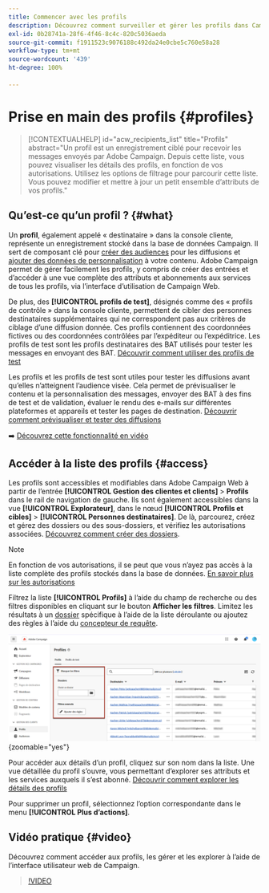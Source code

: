 ```yaml
---
title: Commencer avec les profils
description: Découvrez comment surveiller et gérer les profils dans Campaign Web.
exl-id: 0b28741a-28f6-4f46-8c4c-820c5036aeda
source-git-commit: f1911523c9076188c492da24e0cbe5c760e58a28
workflow-type: tm+mt
source-wordcount: '439'
ht-degree: 100%

---
```


# Prise en main des profils {#profiles}

>[!CONTEXTUALHELP]
>id="acw_recipients_list"
>title="Profils"
>abstract="Un profil est un enregistrement ciblé pour recevoir les messages envoyés par Adobe Campaign. Depuis cette liste, vous pouvez visualiser les détails des profils, en fonction de vos autorisations. Utilisez les options de filtrage pour parcourir cette liste. Vous pouvez modifier et mettre à jour un petit ensemble d’attributs de vos profils."

## Qu’est-ce qu’un profil ? {#what}

Un **profil**, également appelé « destinataire » dans la console cliente, représente un enregistrement stocké dans la base de données Campaign. Il sert de composant clé pour [créer des audiences](create-audience.md) pour les diffusions et [ajouter des données de personnalisation](../personalization/personalize.md) à votre contenu. Adobe Campaign permet de gérer facilement les profils, y compris de créer des entrées et d’accéder à une vue complète des attributs et abonnements aux services de tous les profils, via l’interface d’utilisation de Campaign Web.

De plus, des **[!UICONTROL profils de test]**, désignés comme des « profils de contrôle » dans la console cliente, permettent de cibler des personnes destinataires supplémentaires qui ne correspondent pas aux critères de ciblage d’une diffusion donnée. Ces profils contiennent des coordonnées fictives ou des coordonnées contrôlées par l’expéditeur ou l’expéditrice. Les profils de test sont les profils destinataires des BAT utilisés pour tester les messages en envoyant des BAT. [Découvrir comment utiliser des profils de test](test-profiles.md)

Les profils et les profils de test sont utiles pour tester les diffusions avant qu’elles n’atteignent l’audience visée. Cela permet de prévisualiser le contenu et la personnalisation des messages, envoyer des BAT à des fins de test et de validation, évaluer le rendu des e-mails sur différentes plateformes et appareils et tester les pages de destination. [Découvrir comment prévisualiser et tester des diffusions](../preview-test/preview-test.md)

➡️ [Découvrez cette fonctionnalité en vidéo](#video)

## Accéder à la liste des profils {#access}

Les profils sont accessibles et modifiables dans Adobe Campaign Web à partir de l’entrée **[!UICONTROL Gestion des clientes et clients]** > **Profils** dans le rail de navigation de gauche. Ils sont également accessibles dans la vue **[!UICONTROL Explorateur]**, dans le nœud **[!UICONTROL Profils et cibles]** > **[!UICONTROL Personnes destinataires]**. De là, parcourez, créez et gérez des dossiers ou des sous-dossiers, et vérifiez les autorisations associées. [Découvrez comment créer des dossiers](../get-started/permissions.md#folders).

>[!NOTE]
>
>En fonction de vos autorisations, il se peut que vous n’ayez pas accès à la liste complète des profils stockés dans la base de données. [En savoir plus sur les autorisations](../get-started/permissions.md)

Filtrez la liste **[!UICONTROL Profils]** à l’aide du champ de recherche ou des filtres disponibles en cliquant sur le bouton **Afficher les filtres**. Limitez les résultats à un [dossier](../get-started/permissions.md#folders) spécifique à l’aide de la liste déroulante ou ajoutez des règles à l’aide du [concepteur de requête](../query/query-modeler-overview.md).

![Filtres disponibles dans la liste des profils](assets/profiles-list-filters.png){zoomable="yes"}

Pour accéder aux détails d’un profil, cliquez sur son nom dans la liste. Une vue détaillée du profil s’ouvre, vous permettant d’explorer ses attributs et les services auxquels il s’est abonné. [Découvrir comment explorer les détails des profils](create-profile.md)

Pour supprimer un profil, sélectionnez l’option correspondante dans le menu **[!UICONTROL Plus d’actions]**.

## Vidéo pratique {#video}

Découvrez comment accéder aux profils, les gérer et les explorer à l’aide de l’interface utilisateur web de Campaign.

>[!VIDEO](https://video.tv.adobe.com/v/3448366?quality=12&captions=fre_fr)